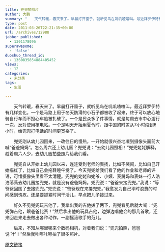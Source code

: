 ```yaml
---
title: 兜兜拍照片
author: 大鹏
summary: "　　天气转暖，春天来了。早晨打开窗子，就听见鸟在叽叽喳喳叫。最近拜罗伊特有几样变化。一个是马路上用于冬天防滑的小石子都被收了起来，终于可以放心地骑自行车而不担心车胎被扎破了。一个是民众多了件事情，就是每周去市中心游行一次，反对使用核电站。一个是明天开始用夏令时，跟中国的时差从7小时缩到6小时，给兜兜打电话的时间更宽裕了。"
type: post
date: 2011-03-26T22:21:35+00:00
url: /archives/12988
jabber_published:
  - 1301178096
superawesome:
  - 'false'
duoshuo_thread_id:
  - 1360835854884405452
views:
  - 12
categories:
  - 未分类
tags:
  - 生活

---
```

　　天气转暖，春天来了。早晨打开窗子，就听见鸟在叽叽喳喳叫。最近拜罗伊特有几样变化。一个是马路上用于冬天防滑的小石子都被收了起来，终于可以放心地骑自行车而不担心车胎被扎破了。一个是民众多了件事情，就是每周去市中心游行一次，反对使用核电站。一个是明天开始用夏令时，跟中国的时差从7小时缩到6小时，给兜兜打电话的时间更宽裕了。
  
　　兜兜刚从幼儿园回来，一改往日的慢热，一开始就很兴奋地凑到摄像头面前大喊“爸爸妈妈”。怎么周六还上幼儿园？兜兜说：“去幼儿园照相！”兜兜姥姥解释，趁着周六人少，去幼儿园拍些照片给我们看。

　　兜兜自从开始上幼儿园以来，连连受到老师的表扬，比如不哭闹，比如自己开始描红了，比如自己会拖鞋睡午觉了。今天兜兜给我们看了他的作业和老师的评语，可惜摄像头里看不太清楚。兜兜的姥姥和姥爷、小姨、表舅妈和表妹一行人浩浩荡荡去幼儿园接兜兜，就是没有爸爸妈妈。兜兜说：“爸爸来接兜兜。”我说：“等爸爸回国了去接兜兜。”兜兜说：“爸爸现在来接兜兜。”我愈发为自己平时浪费的时间感到愧疚。还是要抓紧时间干活儿，早点把儿子接过来。
  
　　好久不见兜兜玩吉他了，我拿出我的吉他拨了两下，兜兜看见后就大喊：“兜兜弹吉他，跟爸爸比赛！”然后拿出他的玩具吉他，边弹边唱他会的那几首歌，还来回走来走去做出各种动作，一副摇滚歌手的范儿。

　　后来，不知从哪里哪来个数码相机，对着我们说：“兜兜拍照，爸爸说&#8217;叶&#8217;！”然后就咔嚓咔嚓拍了很多照片。

[原文链接](http://dapengde.com/archives/12988)

